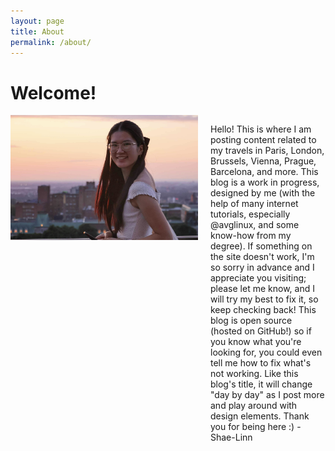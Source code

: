 ```yaml
---
layout: page
title: About
permalink: /about/
---
```


<h1>Welcome!</h1>
<div style="display: flex; align-items: left;">
  <img src="/docs/assets/images/headshot.jpg" alt="Shae-Linn smiling in front of a sunset" width="300" height="200" style="margin-right: 20px;">
  <div>
    <p style="text-align: left;">
      Hello! This is where I am posting content related to my travels in Paris, London, Brussels, Vienna, Prague, Barcelona, and more. This blog is a work in progress, designed by me (with the help of many internet tutorials, especially @avglinux, and some know-how from my degree). If something on the site doesn't work, I'm so sorry in advance and I appreciate you visiting; please let me know, and I will try my best to fix it, so keep checking back! This blog is open source (hosted on GitHub!) so if you know what you're looking for, you could even tell me how to fix what's not working. Like this blog's title, it will change "day by day" as I post more and play around with design elements. Thank you for being here :) - Shae-Linn
    </p>
  </div>
</div>
